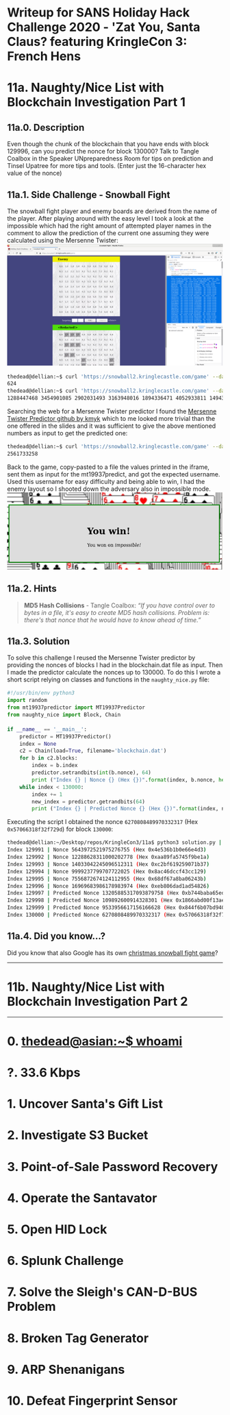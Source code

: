 # Writeup for SANS Holiday Hack Challenge 2020 - 'Zat You, Santa Claus? featuring KringleCon 3: French Hens
# 11a. Naughty/Nice List with Blockchain Investigation Part 1
## 11a.0. Description
Even though the chunk of the blockchain that you have ends with block 129996, can you predict the nonce for block 130000? Talk to Tangle Coalbox in the Speaker UNpreparedness Room for tips on prediction and Tinsel Upatree for more tips and tools. (Enter just the 16-character hex value of the nonce)
## 11a.1. Side Challenge - Snowball Fight
The snowball fight player and enemy boards are derived from the name of the player. After playing around with the easy level I took a look at the impossible which had the right amount of attempted player names in the comment to allow the prediction of the current one assuming they were calculated using the Mersenne Twister:
![impossible_board](imgs/00_snowball.png)
```bash
thedead@dellian:~$ curl 'https://snowball2.kringlecastle.com/game' --data-raw 'difficulty=3' 2>/dev/null | grep "Not random enough" | wc -l
624
thedead@dellian:~$ curl 'https://snowball2.kringlecastle.com/game' --data-raw 'difficulty=3' 2>/dev/null | grep "Not random enough" | tr -d " \-Notrandmeugh" | sed --expression=':a;N;$!ba;s/\n/ /g'
1288447468 3454901085 2902031493 3163948016 1894336471 4052933811 1494316506 4253266242 2831048658 2988909930 345231510 663801031 1937635642 3976207603 1764151708 1962383725 656059445 102126933 1921770404 681380905 949846570 2884335345 1631651297 2619795212 4120270078 2530159621 1964470970 1860578706 2526867018 3274061153 2493559973 2140506419 1304262930 1945051353 3686897928 3954165592 1482771331 1606844906 3969134556 2403577977 3233668319 2471467477 1145709687 346994472 4136031514 2234283628 126386100 328102043 1147441594 1848272344 498615598 3947861788 3684404142 2940417340 3849998364 529804910 640675542 237055530 521809030 3677044935 4070110516 3002077485 2300865155 57889643 1436940733 3073951628 1583249997 1555271140 774045188 588910400 1972990420 963124439 1169221831 2267892228 1435922692 4026710146 1818423804 2940405181 3506356156 1397705691 3310092867 1556098989 4140891566 3800359625 558743277 2968947850 1433937561 1196654856 4032647481 2643147226 2878395870 3047823278 1985391844 3196570438 986493479 1805482736 1567306132 3682004227 1060000695 2515520413 4001801646 2972579940 2433193850 1828035375 423581746 480857568 615939602 3015483539 557141874 544077229 2888051324 110133900 3248947602 1172316241 331758284 371572707 381793816 2296366317 2994951138 2904459455 3835377318 984825845 3159175877 3240238136 558012818 95241706 3659079503 538059373 2621603526 100424878 2555843904 1536228946 3474860086 374128569 3395772290 3059998362 3841278653 1600158401 4116027681 298856918 2675286369 1734171347 726427177 3038497354 1892246389 1704077779 3403648489 807198799 4014520809 2370622231 820449812 3694836104 3472366313 3002838453 723121141 197790052 2524362047 2738212512 1205955222 846348883 1360907425 3988359079 747598964 590955344 780345146 3054161557 933629325 2570839029 260688698 2313207089 1529587589 318010393 2275100284 3602093893 3396201690 2450168070 1005794296 4021304480 2169725342 3462309926 2163350486 455173918 2582685450 841411172 1097142353 1210612585 3786108772 4091976406 2274388270 1002809018 3078964693 250652629 722556221 1483390641 1220123403 620651817 1010436923 3014646194 2893321215 2930525585 1905318693 583727704 1993705908 4095058256 58041364 402397312 3720941230 822258186 2188136420 2349954348 1769788839 3154420457 796376674 985279888 4007389139 2133938658 2418224517 823475365 2216686511 1022735360 3258841165 434862274 3784782231 3315298411 3905371782 2686733563 2462741003 1766931042 3498672095 458841762 2687505715 3637850542 4277620073 2641192850 3641878364 2016366774 1967690071 3688836875 2724850168 1524361303 3159990532 2536843726 458443654 2465990864 249507246 4197095421 3941687423 432013694 3489224537 4236298814 2067448541 1106773177 3767483473 3804057320 1178552177 4255594207 2838279020 4034195907 1282831524 441048154 3500114373 3729516038 2510035589 3375953502 3273609465 272514881 2861075248 197080880 3516431223 1445620889 4294686768 1057118763 621673668 553806883 1192153429 1181558700 3996821262 3415966606 3249162685 4222259690 2490358476 427822897 1873796509 2909695826 2060438738 4141421055 829219606 2625400175 3894950676 1374035521 481806185 4095697376 4130219432 3955457347 2919165332 4104607696 4064049926 2582740643 1434425891 346533649 1294418969 308644048 1439709043 3625099405 2424640944 2552528127 2594271644 863712248 371534764 2099650161 3762687312 2108727935 651546474 3183279698 1975969757 568979984 3902313928 257011746 1285043701 1217189320 3189937269 988189545 2745451827 4194046273 1938808058 3103034461 2519986634 1794888204 1547578324 1025313974 3432094792 3558912385 1830818171 1768490972 1219640352 3943853987 2826614734 2000577003 2650468543 4179336313 2814150497 3184091034 2816024954 847143706 504318373 1514379282 150283753 3342230359 4234344586 1048115512 2980431106 4067802641 1526531753 3257903996 1452309124 2568299871 2784659520 1500525636 1472859135 881211454 1639088511 3057104132 1966148990 99367945 3142350655 180967158 355163415 1597144514 1135445608 788334642 1819501979 1088832439 2252882613 575401022 1694959767 1370149553 3407090234 2003228271 1222200346 3332784496 4202161738 545987956 4011845957 2667511766 1560407827 3277669878 416364923 4244133118 1009135815 2626089004 1285370326 2113180977 1840680831 1365311634 166588528 1089276964 3341324394 1694069207 2236931943 1714596768 3253483240 2683945760 3516376886 3489651546 420450464 2255220696 2938330098 845701814 3676543149 2429792214 2442484714 782657840 20736620 2938094340 209793228 2572965068 2762851710 1274719964 3634563954 2205942884 1752334911 2955632081 4127989706 2475040343 1904058512 22153810 3662702831 2532712864 32662129 3879870252 2584891089 2080750493 2393750940 633218795 614311090 970867057 2640135383 170500764 1773318251 2343747425 1484126070 2847901866 1589252198 3196681651 1667584655 1388489168 1014247292 2547572429 685628588 3907409409 2018039507 1635626790 2356260360 2143985838 3305271915 2911744115 1827832883 1381467437 3442080166 3846525321 3216932881 4027021527 4143596491 3048513746 3249359983 2521382603 3678768155 1812583608 936966233 1955393999 1300433886 2312347581 3897483049 1807797734 1910744015 2241393841 526241518 1927784687 3677212725 2529921050 4040618343 914535463 1102337243 285133258 3612283737 3018660580 400110146 1642116871 3473455244 3388306443 526579636 2242915250 2052138511 1196179575 3474942832 53141030 1806714736 681838617 1634378237 221701859 3482519379 101439748 3908508266 1557155947 947648440 3973542705 221407723 393592186 3548531946 2418519069 2031791453 1956485308 1733332905 3326459934 696595703 2399269056 2588690532 2418704707 3117627838 851549985 369892732 2787300441 2270381770 3504832997 3644831278 2605105023 3525038254 3846102699 4018048125 1884707439 1209377268 723531579 7928540 2003876600 2083507343 3501648786 1316124289 1539611653 3509043816 1998322134 4224357036 3980158707 1163684337 612138298 1858227867 2311666531 1037115219 3537954857 4245004571 809377748 4056037820 1168989742 144253569 2889990242 1672200105 822141776 1681970615 3468946294 28515636 2071013391 2112973986 3548564632 2966987531 3296388692 1822387812 3146627155 2051154234 819928666 3198502845 4071242949 4063091401 2123177747 2011312452 3361526760 498683290 803008465 1853552506 3209303066 3101009563 3004122177 4051331522 598106144 3171363139 2720561553 3027456325 3390647148 612473762 1102821800 4067606633 3894797261 1991114139 1282185005 789642129 440707103 3484081643 301631246 2203997998 3019730426 49492783 3910307423 3178364361 3399330048 3163518980 3689592238 1155838890 4054016629 671547652 1763958437 3951007463 3204721039 895586824 2420292643 1940201139 2869028101 3462271426 3643146455 3224836929 396796456 3021298703 316947864 3454795732 2794125321 3532160923 498367787
```
Searching the web for a Mersenne Twister predictor I found the [Mersenne Twister Predictor github by kmyk](https://github.com/kmyk/mersenne-twister-predictor) which to me looked more trivial than the one offered in the slides and it was sufficient to give the above mentioned numbers as input to get the predicted one:
```bash
thedead@dellian:~$ curl 'https://snowball2.kringlecastle.com/game' --data-raw 'difficulty=3' 2>/dev/null | grep "Not random enough" | tr -d " \-Notrandomenough" | mt19937predict | head -n 1
2561733258
```
Back to the game, copy-pasted to a file the values printed in the iframe, sent them as input for the mt19937predict, and got the expected username. Used this username for easy difficulty and being able to win, I had the enemy layout so I shooted down the adversary also in impossible mode.  
![wonimpossible](imgs/01_wonimpossible.png)

## 11a.2. Hints
> **MD5 Hash Collisions** - Tangle Coalbox: *“If you have control over to bytes in a file, it's easy to create MD5 hash collisions. Problem is: there's that nonce that he would have to know ahead of time.”*

## 11a.3. Solution
To solve this challenge I reused the Mersenne Twister predictor by providing the nonces of blocks I had in the blockchain.dat file as input. Then I made the predictor calculate the nonces up to 130000. To do this I wrote a short script relying on classes and functions in the `naughty_nice.py` file:
```python
#!/usr/bin/env python3
import random
from mt19937predictor import MT19937Predictor
from naughty_nice import Block, Chain

if __name__ == '__main__':
    predictor = MT19937Predictor()
    index = None
    c2 = Chain(load=True, filename='blockchain.dat')
    for b in c2.blocks:
        index = b.index
        predictor.setrandbits(int(b.nonce), 64)
        print ("Index {} | Nonce {} (Hex {})".format(index, b.nonce, hex(b.nonce)))
    while index < 130000:
        index += 1
        new_index = predictor.getrandbits(64)
        print ("Index {} | Predicted Nonce {} (Hex {})".format(index, new_index, hex(new_index)))
```
Executing the script I obtained the nonce `6270808489970332317` (Hex `0x57066318f32f729d`) for block `130000`:
```bash
thedead@dellian:~/Desktop/repos/KringleCon3/11a$ python3 solution.py | tail 
Index 129991 | Nonce 5643972521975276755 (Hex 0x4e536b1b0e66e4d3)
Index 129992 | Nonce 12288628311000202778 (Hex 0xaa89fa5745f9be1a)
Index 129993 | Nonce 14033042245096512311 (Hex 0xc2bf619259071b37)
Index 129994 | Nonce 9999237799707722025 (Hex 0x8ac46dccf43cc129)
Index 129995 | Nonce 7556872674124112955 (Hex 0x68df67a8ba06243b)
Index 129996 | Nonce 16969683986178983974 (Hex 0xeb806dad1ad54826)
Index 129997 | Predicted Nonce 13205885317093879758 (Hex 0xb744baba65ed6fce)
Index 129998 | Predicted Nonce 109892600914328301 (Hex 0x1866abd00f13aed)
Index 129999 | Predicted Nonce 9533956617156166628 (Hex 0x844f6b07bd9403e4)
Index 130000 | Predicted Nonce 6270808489970332317 (Hex 0x57066318f32f729d)
```
## 11a.4. Did you know…?
Did you know that also Google has its own [christmas snowball fight game](https://santatracker.google.com/snowball.html)? 

---
# 11b. Naughty/Nice List with Blockchain Investigation Part 2

---
# 0. [thedead@asian:~$ whoami](../README.md)
# ?. 33.6 Kbps
# 1. Uncover Santa's Gift List
# 2. Investigate S3 Bucket
# 3. Point-of-Sale Password Recovery
# 4. Operate the Santavator
# 5. Open HID Lock
# 6. Splunk Challenge
# 7. Solve the Sleigh's CAN-D-BUS Problem
# 8. Broken Tag Generator
# 9. ARP Shenanigans
# 10. Defeat Fingerprint Sensor